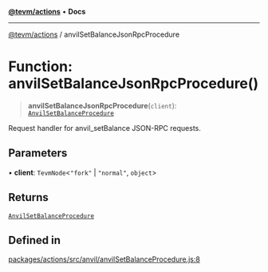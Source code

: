 [**@tevm/actions**](../README.md) • **Docs**

***

[@tevm/actions](../globals.md) / anvilSetBalanceJsonRpcProcedure

# Function: anvilSetBalanceJsonRpcProcedure()

> **anvilSetBalanceJsonRpcProcedure**(`client`): [`AnvilSetBalanceProcedure`](../type-aliases/AnvilSetBalanceProcedure.md)

Request handler for anvil_setBalance JSON-RPC requests.

## Parameters

• **client**: `TevmNode`\<`"fork"` \| `"normal"`, `object`\>

## Returns

[`AnvilSetBalanceProcedure`](../type-aliases/AnvilSetBalanceProcedure.md)

## Defined in

[packages/actions/src/anvil/anvilSetBalanceProcedure.js:8](https://github.com/evmts/tevm-monorepo/blob/main/packages/actions/src/anvil/anvilSetBalanceProcedure.js#L8)
